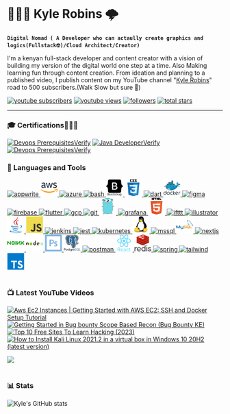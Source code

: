# 👨🏾‍💻 Kyle Robins 🌩️

**`Digital Nomad ( A Developer who can actaully create graphics and logics(Fullstack🤓)/Cloud Architect/Creator)`**

I'm a kenyan full-stack developer and content creator with a vision of building my version of the digital world one step at a time. Also Making learning fun through content creation. From ideation and planning to a published video, I publish content on my YouTube channel "[Kyle Robins][youtube]" road to 500 subscribers.(Walk Slow but sure 🔔)

   <p align="left">
      <a href="https://www.youtube.com/@kylerobins?sub_confirmation=1">
         <img alt="youtube subscribers" title="Subscribe to my YouTube channel" src="https://custom-icon-badges.demolab.com/youtube/channel/subscribers/UC4fKdY_D9EEUoIo2tdXUTIg?color=%23E05D44&label=SUBSCRIBE&logo=video&logoColor=white&style=for-the-badge&labelColor=CE4630"/></a> 
      <a href="https://www.youtube.com/c/fknight">
         <img alt="youtube views" title="YouTube views" src="https://custom-icon-badges.demolab.com/youtube/channel/views/UC4fKdY_D9EEUoIo2tdXUTIg?color=%23E1AD0E&logo=eye&logoColor=white&style=for-the-badge&labelColor=C79600"/></a> 
      <a href="https://github.com/ForrestKnight?tab=followers">
         <img alt="followers" title="Follow me on Github" src="https://custom-icon-badges.demolab.com/github/followers/kylerobins?color=236ad3&labelColor=1155ba&style=for-the-badge&logo=person-add&label=Follow&logoColor=white"/></a>
      <a href="https://github.com/ForrestKnight?tab=repositories&sort=stargazers">
         <img alt="total stars" title="Total stars on GitHub" src="https://custom-icon-badges.demolab.com/github/stars/kylerobins?color=55960c&style=for-the-badge&labelColor=488207&logo=star"/></a>
   </p>

---
### 🎓 Certifications👨🏾‍🎓
<p align="left">
      <a href="hhttps://kodekloud.com/certificate-verification/2D143DA0D273-2D14379B604B-2D14376DC1CB/">
         <img alt="Devops Prerequisites" title="Offered by KodeKloud" src="https://res.cloudinary.com/dfw3cxpn7/image/upload/v1700161423/kodekloud_djv2ht.png"/>Verify</a>
         <a href="https://www.credential.net/e09d4d45-9b4e-46f0-9d84-715069c57760">
         <img alt="Java Developer" title="Offered by KodeKloud" src="https://res.cloudinary.com/dfw3cxpn7/image/upload/v1700161428/develhope_jcuvda.png"/>Verify</a>
         <a href="https://www.cloudskillsboost.google/profile/badges">
         <img alt="Devops Prerequisites" title="Google Badges" src="https://res.cloudinary.com/dfw3cxpn7/image/upload/v1700160632/google-cloud_zjjoa4.png"/>Verify</a>
         
   </p>

### 🧰 Languages and Tools
<p align="left"> <a href="https://appwrite.io" target="_blank" rel="noreferrer"> <img src="https://www.vectorlogo.zone/logos/appwriteio/appwriteio-icon.svg" alt="appwrite" width="40" height="40"/> </a> <a href="https://aws.amazon.com" target="_blank" rel="noreferrer"> <img src="https://raw.githubusercontent.com/devicons/devicon/master/icons/amazonwebservices/amazonwebservices-original-wordmark.svg" alt="aws" width="40" height="40"/> </a> <a href="https://azure.microsoft.com/en-in/" target="_blank" rel="noreferrer"> <img src="https://www.vectorlogo.zone/logos/microsoft_azure/microsoft_azure-icon.svg" alt="azure" width="40" height="40"/> </a> <a href="https://www.gnu.org/software/bash/" target="_blank" rel="noreferrer"> <img src="https://www.vectorlogo.zone/logos/gnu_bash/gnu_bash-icon.svg" alt="bash" width="40" height="40"/> </a> <a href="https://getbootstrap.com" target="_blank" rel="noreferrer"> <img src="https://raw.githubusercontent.com/devicons/devicon/master/icons/bootstrap/bootstrap-plain-wordmark.svg" alt="bootstrap" width="40" height="40"/> </a> <a href="https://www.w3schools.com/css/" target="_blank" rel="noreferrer"> <img src="https://raw.githubusercontent.com/devicons/devicon/master/icons/css3/css3-original-wordmark.svg" alt="css3" width="40" height="40"/> </a> <a href="https://dart.dev" target="_blank" rel="noreferrer"> <img src="https://www.vectorlogo.zone/logos/dartlang/dartlang-icon.svg" alt="dart" width="40" height="40"/> </a> <a href="https://www.docker.com/" target="_blank" rel="noreferrer"> <img src="https://raw.githubusercontent.com/devicons/devicon/master/icons/docker/docker-original-wordmark.svg" alt="docker" width="40" height="40"/> </a> <a href="https://www.figma.com/" target="_blank" rel="noreferrer"> <img src="https://www.vectorlogo.zone/logos/figma/figma-icon.svg" alt="figma" width="40" height="40"/> </a> <a href="https://firebase.google.com/" target="_blank" rel="noreferrer"> <img src="https://www.vectorlogo.zone/logos/firebase/firebase-icon.svg" alt="firebase" width="40" height="40"/> </a> <a href="https://flutter.dev" target="_blank" rel="noreferrer"> <img src="https://www.vectorlogo.zone/logos/flutterio/flutterio-icon.svg" alt="flutter" width="40" height="40"/> </a> <a href="https://cloud.google.com" target="_blank" rel="noreferrer"> <img src="https://www.vectorlogo.zone/logos/google_cloud/google_cloud-icon.svg" alt="gcp" width="40" height="40"/> </a> <a href="https://git-scm.com/" target="_blank" rel="noreferrer"> <img src="https://www.vectorlogo.zone/logos/git-scm/git-scm-icon.svg" alt="git" width="40" height="40"/> </a> <a href="https://golang.org" target="_blank" rel="noreferrer"> <img src="https://raw.githubusercontent.com/devicons/devicon/master/icons/go/go-original.svg" alt="go" width="40" height="40"/> </a> <a href="https://grafana.com" target="_blank" rel="noreferrer"> <img src="https://www.vectorlogo.zone/logos/grafana/grafana-icon.svg" alt="grafana" width="40" height="40"/> </a> <a href="https://www.w3.org/html/" target="_blank" rel="noreferrer"> <img src="https://raw.githubusercontent.com/devicons/devicon/master/icons/html5/html5-original-wordmark.svg" alt="html5" width="40" height="40"/> </a> <a href="https://ifttt.com/" target="_blank" rel="noreferrer"> <img src="https://www.vectorlogo.zone/logos/ifttt/ifttt-ar21.svg" alt="ifttt" width="40" height="40"/> </a> <a href="https://www.adobe.com/in/products/illustrator.html" target="_blank" rel="noreferrer"> <img src="https://www.vectorlogo.zone/logos/adobe_illustrator/adobe_illustrator-icon.svg" alt="illustrator" width="40" height="40"/> </a> <a href="https://www.java.com" target="_blank" rel="noreferrer"> <img src="https://raw.githubusercontent.com/devicons/devicon/master/icons/java/java-original.svg" alt="java" width="40" height="40"/> </a> <a href="https://developer.mozilla.org/en-US/docs/Web/JavaScript" target="_blank" rel="noreferrer"> <img src="https://raw.githubusercontent.com/devicons/devicon/master/icons/javascript/javascript-original.svg" alt="javascript" width="40" height="40"/> </a> <a href="https://www.jenkins.io" target="_blank" rel="noreferrer"> <img src="https://www.vectorlogo.zone/logos/jenkins/jenkins-icon.svg" alt="jenkins" width="40" height="40"/> </a> <a href="https://jestjs.io" target="_blank" rel="noreferrer"> <img src="https://www.vectorlogo.zone/logos/jestjsio/jestjsio-icon.svg" alt="jest" width="40" height="40"/> </a> <a href="https://kubernetes.io" target="_blank" rel="noreferrer"> <img src="https://www.vectorlogo.zone/logos/kubernetes/kubernetes-icon.svg" alt="kubernetes" width="40" height="40"/> </a> <a href="https://www.linux.org/" target="_blank" rel="noreferrer"> <img src="https://raw.githubusercontent.com/devicons/devicon/master/icons/linux/linux-original.svg" alt="linux" width="40" height="40"/> </a> <a href="https://www.microsoft.com/en-us/sql-server" target="_blank" rel="noreferrer"> <img src="https://www.svgrepo.com/show/303229/microsoft-sql-server-logo.svg" alt="mssql" width="40" height="40"/> </a> <a href="https://www.mysql.com/" target="_blank" rel="noreferrer"> <img src="https://raw.githubusercontent.com/devicons/devicon/master/icons/mysql/mysql-original-wordmark.svg" alt="mysql" width="40" height="40"/> </a> <a href="https://nextjs.org/" target="_blank" rel="noreferrer"> <img src="https://cdn.worldvectorlogo.com/logos/nextjs-2.svg" alt="nextjs" width="40" height="40"/> </a> <a href="https://www.nginx.com" target="_blank" rel="noreferrer"> <img src="https://raw.githubusercontent.com/devicons/devicon/master/icons/nginx/nginx-original.svg" alt="nginx" width="40" height="40"/> </a> <a href="https://nodejs.org" target="_blank" rel="noreferrer"> <img src="https://raw.githubusercontent.com/devicons/devicon/master/icons/nodejs/nodejs-original-wordmark.svg" alt="nodejs" width="40" height="40"/> </a> <a href="https://www.photoshop.com/en" target="_blank" rel="noreferrer"> <img src="https://raw.githubusercontent.com/devicons/devicon/master/icons/photoshop/photoshop-line.svg" alt="photoshop" width="40" height="40"/> </a> <a href="https://www.postgresql.org" target="_blank" rel="noreferrer"> <img src="https://raw.githubusercontent.com/devicons/devicon/master/icons/postgresql/postgresql-original-wordmark.svg" alt="postgresql" width="40" height="40"/> </a> <a href="https://postman.com" target="_blank" rel="noreferrer"> <img src="https://www.vectorlogo.zone/logos/getpostman/getpostman-icon.svg" alt="postman" width="40" height="40"/> </a> <a href="https://reactjs.org/" target="_blank" rel="noreferrer"> <img src="https://raw.githubusercontent.com/devicons/devicon/master/icons/react/react-original-wordmark.svg" alt="react" width="40" height="40"/> </a> <a href="https://redis.io" target="_blank" rel="noreferrer"> <img src="https://raw.githubusercontent.com/devicons/devicon/master/icons/redis/redis-original-wordmark.svg" alt="redis" width="40" height="40"/> </a> <a href="https://spring.io/" target="_blank" rel="noreferrer"> <img src="https://www.vectorlogo.zone/logos/springio/springio-icon.svg" alt="spring" width="40" height="40"/> </a> <a href="https://tailwindcss.com/" target="_blank" rel="noreferrer"> <img src="https://www.vectorlogo.zone/logos/tailwindcss/tailwindcss-icon.svg" alt="tailwind" width="40" height="40"/> </a> <a href="https://www.typescriptlang.org/" target="_blank" rel="noreferrer"> <img src="https://raw.githubusercontent.com/devicons/devicon/master/icons/typescript/typescript-original.svg" alt="typescript" width="40" height="40"/> </a> </p>

#

### 📺 Latest YouTube Videos

<!-- BEGIN YOUTUBE-CARDS -->
[![Aws Ec2 Instances | Getting Started with AWS EC2: SSH and Docker Setup Tutorial](https://ytcards.demolab.com/?id=uCoafmtLTZk&title=Aws+Ec2+Instances+%7C+Getting+Started+with+AWS+EC2%3A+SSH+and+Docker+Setup+Tutorial&lang=en&timestamp=1699873014&background_color=%230d1117&title_color=%23ffffff&stats_color=%23dedede&max_title_lines=1&width=250&border_radius=5&duration=693 "Aws Ec2 Instances | Getting Started with AWS EC2: SSH and Docker Setup Tutorial")](https://www.youtube.com/watch?v=uCoafmtLTZk)
[![Getting Started in Bug bounty Scope Based Recon  (Bug Bounty KE)](https://ytcards.demolab.com/?id=gXmo-GnQifY&title=Getting+Started+in+Bug+bounty+Scope+Based+Recon++%28Bug+Bounty+KE%29&lang=en&timestamp=1617878896&background_color=%230d1117&title_color=%23ffffff&stats_color=%23dedede&max_title_lines=1&width=250&border_radius=5&duration=2900 "Getting Started in Bug bounty Scope Based Recon  (Bug Bounty KE)")](https://www.youtube.com/watch?v=gXmo-GnQifY)
[![Top 10 Free Sites  To Learn Hacking (2023)](https://ytcards.demolab.com/?id=E8mEPHsbcs0&title=Top+10+Free+Sites++To+Learn+Hacking+%282023%29&lang=en&timestamp=1615780289&background_color=%230d1117&title_color=%23ffffff&stats_color=%23dedede&max_title_lines=1&width=250&border_radius=5&duration=532 "Top 10 Free Sites  To Learn Hacking (2023)")](https://www.youtube.com/watch?v=E8mEPHsbcs0)
[![How to Install Kali Linux  2021.2 in a virtual box in Windows 10 20H2  (latest version)](https://ytcards.demolab.com/?id=W0ngyQlANdk&title=How+to+Install+Kali+Linux++2021.2+in+a+virtual+box+in+Windows+10+20H2++%28latest+version%29&lang=en&timestamp=1615608081&background_color=%230d1117&title_color=%23ffffff&stats_color=%23dedede&max_title_lines=1&width=250&border_radius=5&duration=666 "How to Install Kali Linux  2021.2 in a virtual box in Windows 10 20H2  (latest version)")](https://www.youtube.com/watch?v=W0ngyQlANdk)
<!-- END YOUTUBE-CARDS -->

[<img src="https://custom-icon-badges.demolab.com/badge/-Subscribe%20For%20More-red?style=for-the-badge&logo=video&logoColor=white"/>](https://www.youtube.com/@kylerobins?sub_confirmation=1)

#

### 📊 Stats

![Kyle's GitHub stats](https://github-readme-stats.vercel.app/api?username=kylerobins&show_icons=true&theme=gruvbox)

<!-- ![GitHub Streak](https://streak-stats.demolab.com?user=ForrestKnight&theme=gruvbox&border_radius=4.5) -->

#
[website]: https://kylerobins.com
[youtube]: https://www.youtube.com/darkspidertech
